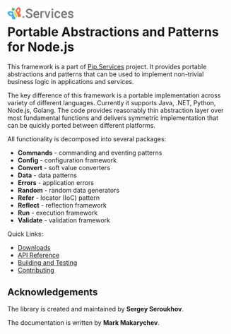 # <img src="https://github.com/pip-services/pip-services/raw/master/design/Logo.png" alt="Pip.Services Logo" style="max-width:30%"> <br/> Portable Abstractions and Patterns for Node.js

This framework is a part of [Pip.Services](https://github.com/pip-services/pip-services) project.
It provides portable abstractions and  patterns that can be used to implement non-trivial business logic in applications and services.

The key difference of this framework is a portable implementation across variety of different languages. 
Currently it supports Java, .NET, Python, Node.js, Golang. The code provides reasonably thin abstraction layer 
over most fundamental functions and delivers symmetric implementation that can be quickly ported between different platforms.

All functionality is decomposed into several packages:

- **Commands** - commanding and eventing patterns
- **Config** - configuration framework
- **Convert** - soft value converters
- **Data** - data patterns
- **Errors** - application errors
- **Random** - random data generators
- **Refer** - locator (IoC) pattern
- **Reflect** - reflection framework
- **Run** - execution framework
- **Validate** - validation framework

Quick Links:

* [Downloads](https://github.com/pip-services-node/pip-services-commons-node/blob/master/doc/Downloads.md)
* [API Reference](https://rawgit.com/pip-services-node/pip-services-commons-node/master/doc/api/index.html)
* [Building and Testing](https://github.com/pip-services/pip-services-commons-node/blob/master/doc/Development.md)
* [Contributing](https://github.com/pip-services/pip-services-commons-node/blob/master/doc/Development.md/#contrib)

## Acknowledgements

The library is created and maintained by **Sergey Seroukhov**.

The documentation is written by **Mark Makarychev**.
